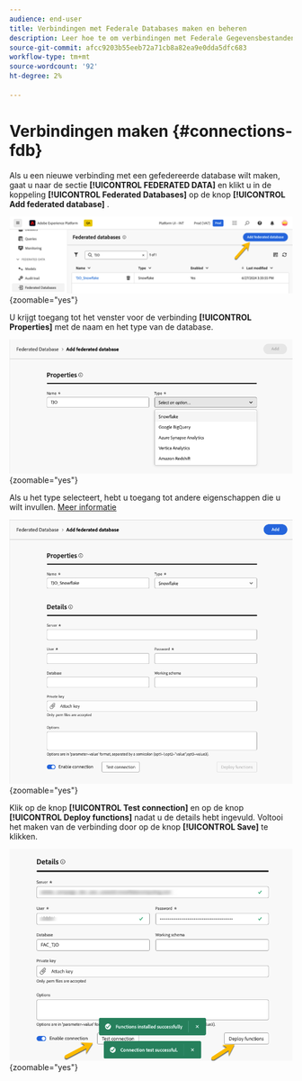 ```yaml
---
audience: end-user
title: Verbindingen met Federale Databases maken en beheren
description: Leer hoe te om verbindingen met Federale Gegevensbestanden tot stand te brengen en te beheren
source-git-commit: afcc9203b55eeb72a71cb8a82ea9e0dda5dfc683
workflow-type: tm+mt
source-wordcount: '92'
ht-degree: 2%

---
```


# Verbindingen maken {#connections-fdb}

Als u een nieuwe verbinding met een gefedereerde database wilt maken, gaat u naar de sectie **[!UICONTROL FEDERATED DATA]** en klikt u in de koppeling **[!UICONTROL Federated Databases]** op de knop **[!UICONTROL Add federated database]** .

![](assets/connections_list.png){zoomable="yes"}

U krijgt toegang tot het venster voor de verbinding **[!UICONTROL Properties]** met de naam en het type van de database.

![](assets/connections_name.png){zoomable="yes"}

Als u het type selecteert, hebt u toegang tot andere eigenschappen die u wilt invullen. [Meer informatie](federated-db.md)

![](assets/connections_details.png){zoomable="yes"}

Klik op de knop **[!UICONTROL Test connection]** en op de knop **[!UICONTROL Deploy functions]** nadat u de details hebt ingevuld.
Voltooi het maken van de verbinding door op de knop **[!UICONTROL Save]** te klikken.

![](assets/connections_testdeploy.png){zoomable="yes"}
